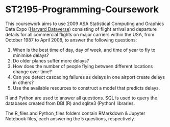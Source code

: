 # ST2195-Programming-Coursework

This coursework aims to use 2009 ASA Statistical Computing and Graphics Data Expo ([Harvard Dataverse](https://doi.org/10.7910/DVN/HG7NV7)) consisting of flight arrival and departure details for all commercial flights on major carriers within the USA, from October 1987 to April 2008, to answer the following questions:

1. When is the best time of day, day of week, and time of year to fly to minimise delays?
2. Do older planes suffer more delays?
3. How does the number of people flying between different locations change over time?
4. Can you detect cascading failures as delays in one airport create delays in others?
5. Use the available resources to construct a model that predicts delays.

R and Python are used to answer all questions. SQL is used to query the databases created from DBI (R) and sqlite3 (Python) libraries. 

The R_files and Python_files folders contain RMarkdown & Jupyter Notebook files, each answering the 5 questions, respectively.
